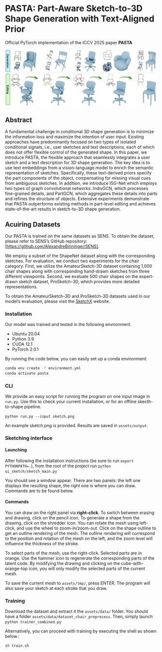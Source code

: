 # PASTA: Part-Aware Sketch-to-3D Shape Generation with Text-Aligned Prior

Official PyTorch implementation of the ICCV 2025 paper **PASTA**

![PASTA teaser](teaser.png)

## Abstract
A fundamental challenge in conditional 3D shape generation is to minimize the information loss and maximize the intention of user input. Existing approaches have predominantly focused on two types of isolated conditional signals, i.e., user sketches and text descriptions, each of which does not offer flexible control of the generated shape. In this paper, we introduce PASTA, the flexible approach that seamlessly integrates a user sketch and a text description for 3D shape generation. The key idea is to use text embeddings from a vision-language model to enrich the semantic representation of sketches. Specifically, these text-derived priors specify the part components of the object, compensating for missing visual cues from ambiguous sketches. In addition, we introduce ISG-Net which employs two types of graph convolutional networks: IndivGCN, which processes fine-grained details, and PartGCN, which aggregates these details into parts and refines the structure of objects. Extensive experiments demonstrate that PASTA outperforms existing methods in part-level editing and achieves state-of-the-art results in sketch-to-3D shape generation.

## Acuiring Datasets

Our PASTA is trained on the same datasets as SENS. To obtain the dataset, please refer to SENS’s GitHub repository: [https://github.com/AlexandreBinninger/SENS].

We employ a subset of the ShapeNet dataset along with the corresponding sketches. For evaluation, we conduct two experiments for the chair category. First, we utilize the AmateurSketch-3D dataset containing 1,000 chair shapes along with corresponding hand-drawn sketches from three different viewpoints. Second, we evaluate 500 chair shapes on the expert-drawn sketch dataset, ProSketch-3D, which provides more detailed representations.

To obtain the AmateurSketch-3D and ProSketch-3D datasets used in our model’s evaluation, please visit the [SketchX](https://sketchx.eecs.qmul.ac.uk/downloads/) website.


### Installation

Our model was trained and tested in the following environment.
* Ubuntu 20.04
* Python 3.9
* CUDA 12.1
* PyTorch 2.0.1

By running the code below, you can easily set up a conda environment:

```bash
conda env create -f environment.yml
conda activate pasta
```


### CLI

We provide an easy script for running the program on one input image in `run.py`. Use this to check your current installation, or for an offline skecth-to-shape pipeline.

`python run.py --input sketch.png`

An example sketch.png is provided. Results are saved in `assets/output`.

### Sketching interface

#### Launching

After following the installation instructions (be sure to run ```export PYTHONPATH=.```), from the root of the project run
```python ui_sketch/sketch_main.py```

You should see a window appear. There are two panels: the left one displays the resulting shape, the right one is where you can draw. Commands are to be found below.

#### Commands

You can draw on the right panel via **right-click**. To switch between erasing and drawing, click on the pencil icon. To generate a shape from the drawing, click on the shredder icon. You can rotate the mesh using left-click, and use the wheel to zoom-in/zoom-out. Click on the shape outline to get an outline rendering of the mesh. The outline rendering will correspond to the position and rotation of the mesh on the left, and the zoom level will influence the thickness of the stroke.

To select parts of the mesh, use the right-click. Selected parts are in orange. Use the hammer icon to regenerate the corresponding parts of the latent code. By modifying the drawing and clicking on the cube-with-orange-top icon, you will only modify the selected parts of the current mesh.

To save the current mesh to `assets/tmp/`, press ENTER. The program will also save your sketch at each stroke that you draw.


### Training

Download the dataset and extract it the `assets/data/` folder. You should have a folder `assets/data/dataset_chair_preprocess`. Then, simply launch
```python trainer_combined.py```

Alternatively, you can proceed with training by executing the shell as shown below.:

```bash
sh train.sh
```

